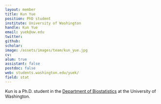 ```yaml
---
layout: member
title: Kun Yue
position: PhD student
institute: University of Washington
handle: Kun Yue
email: yuek@uw.edu
twitter: 
github: 
scholar: 
image: /assets/images/team/kun_yue.jpg
cv: 
alum: true
assistant: false
postdoc: false
web: students.washington.edu/yuek/
field: stat
---
```


Kun is a Ph.D. student in the [Department of Biostatistics](https://www.biostat.washington.edu/) at the University of Washington. 




